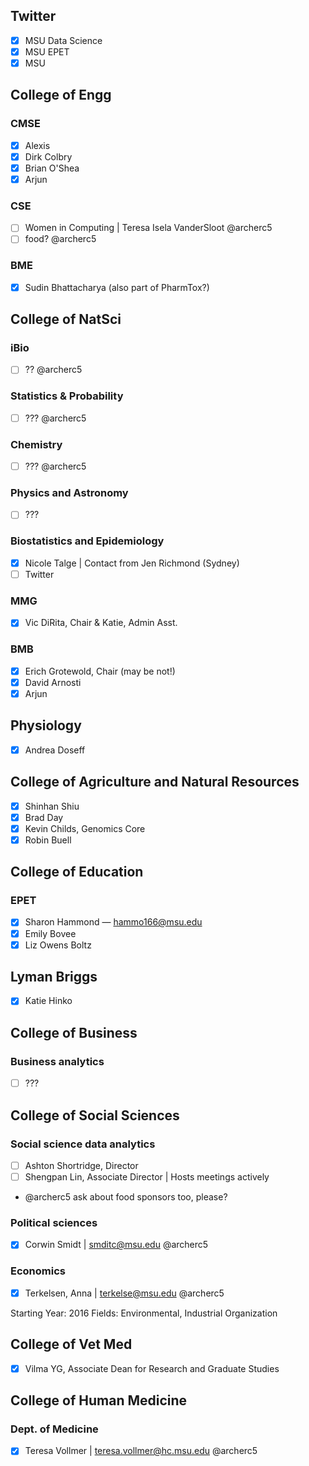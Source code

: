 ## Twitter
- [x] MSU Data Science
- [x] MSU EPET
- [x] MSU

## College of Engg
### CMSE
- [x] Alexis
- [x] Dirk Colbry
- [x] Brian O'Shea
- [x] Arjun

### CSE
- [ ] Women in Computing | Teresa Isela VanderSloot @archerc5
- [ ] food? @archerc5

### BME
- [x] Sudin Bhattacharya (also part of PharmTox?)

## College of NatSci
### iBio
- [ ] ?? @archerc5

### Statistics & Probability
- [ ] ??? @archerc5

### Chemistry
- [ ] ??? @archerc5

### Physics and Astronomy
- [ ] ???

### Biostatistics and Epidemiology
- [x] Nicole Talge | Contact from Jen Richmond (Sydney)
- [ ] Twitter

### MMG
- [x] Vic DiRita, Chair & Katie, Admin Asst.

### BMB
- [x] Erich Grotewold, Chair (may be not!)
- [x] David Arnosti
- [x] Arjun

## Physiology
- [x] Andrea Doseff

## College of Agriculture and Natural Resources
- [x] Shinhan Shiu
- [x] Brad Day
- [x] Kevin Childs, Genomics Core
- [x] Robin Buell

## College of Education
### EPET
- [x] Sharon Hammond — hammo166@msu.edu
- [x] Emily Bovee
- [x] Liz Owens Boltz

## Lyman Briggs
- [x] Katie Hinko

## College of Business
### Business analytics
- [ ] ???

## College of Social Sciences
### Social science data analytics
- [ ] Ashton Shortridge, Director
- [ ] Shengpan Lin, Associate Director | Hosts meetings actively
- @archerc5 ask about food sponsors too, please?

### Political sciences
- [x] Corwin	Smidt | smditc@msu.edu @archerc5

### Economics
- [x] Terkelsen, Anna | terkelse@msu.edu @archerc5

Starting Year: 2016
Fields: Environmental, Industrial Organization

## College of Vet Med
- [x] Vilma YG, Associate Dean for Research and Graduate Studies

## College of Human Medicine
### Dept. of Medicine
- [x] Teresa Vollmer | teresa.vollmer@hc.msu.edu @archerc5
